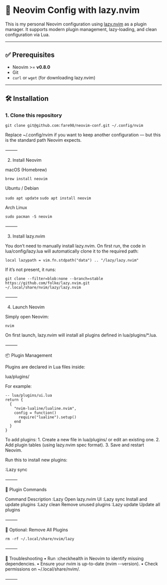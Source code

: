 # 🧠 Neovim Config with lazy.nvim

This is my personal Neovim configuration using [lazy.nvim](https://github.com/folke/lazy.nvim) as a plugin manager. It supports modern plugin management, lazy-loading, and clean configuration via Lua.

---

## ✅ Prerequisites

- Neovim >= **v0.8.0**
- Git
- `curl` or `wget` (for downloading lazy.nvim)

---

## 🛠 Installation

### 1. Clone this repository

```
git clone git@github.com:fare98/neovim-conf.git ~/.config/nvim
```

Replace ~/.config/nvim if you want to keep another configuration — but this is the standard path Neovim expects.

⸻

2. Install Neovim

macOS (Homebrew)

`brew install neovim`

Ubuntu / Debian

`sudo apt update`
`sudo apt install neovim`

Arch Linux

`sudo pacman -S neovim`


⸻

3. Install lazy.nvim

You don’t need to manually install lazy.nvim. On first run, the code in lua/config/lazy.lua will automatically clone it to the required path:

`local lazypath = vim.fn.stdpath("data") .. "/lazy/lazy.nvim"`

If it’s not present, it runs:

`git clone --filter=blob:none --branch=stable https://github.com/folke/lazy.nvim.git ~/.local/share/nvim/lazy/lazy.nvim`


⸻

4. Launch Neovim

Simply open Neovim:

`nvim`

On first launch, lazy.nvim will install all plugins defined in lua/plugins/*.lua.

⸻

📦 Plugin Management

Plugins are declared in Lua files inside:

lua/plugins/

For example:

```
-- lua/plugins/ui.lua
return {
  {
    "nvim-lualine/lualine.nvim",
    config = function()
      require("lualine").setup()
    end
  }
}
```

To add plugins:
	1.	Create a new file in lua/plugins/ or edit an existing one.
	2.	Add plugin tables (using lazy.nvim spec format).
	3.	Save and restart Neovim.

Run this to install new plugins:

:Lazy sync


⸻

🔄 Plugin Commands

Command	Description
:Lazy	Open lazy.nvim UI
:Lazy sync	Install and update plugins
:Lazy clean	Remove unused plugins
:Lazy update	Update all plugins


⸻

🧹 Optional: Remove All Plugins

`rm -rf ~/.local/share/nvim/lazy`


⸻

🧪 Troubleshooting
	•	Run :checkhealth in Neovim to identify missing dependencies.
	•	Ensure your nvim is up-to-date (nvim --version).
	•	Check permissions on ~/.local/share/nvim/.

⸻

